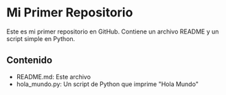 # Mi Primer Repositorio
Este es mi primer repositorio en GitHub. Contiene un archivo README y un script simple en Python.

## Contenido
- README.md: Este archivo
- hola_mundo.py: Un script de Python que imprime "Hola Mundo"
